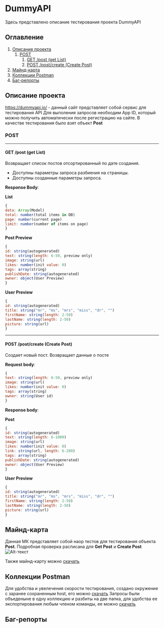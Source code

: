 # DummyAPI

Здесь представлено описание тестирования проекта DummyAPI

## Оглавление
1. [Описание проекта](#описание-проекта)
    1. [POST](#post)
        1. [GET /post (get List)](#get-post-get-list)
        2. [POST /post/create (Create Post)](#post-postcreate-create-post)
2. [Майнд-карта](#майнд-карта)
3. [Коллекции Postman](#коллекции-postman)
4. [Баг-репорты](#баг-репорты)

## Описание проекта

https://dummyapi.io/  - данный сайт представляет собой сервис для тестирования API
Для выполения запросов необходим App ID, который можно получить автоматически после регистрацию на сайте. В качестве тестирования было взят объект __Post__

### POST
___
#### GET /post (get List)
Возвращает список постов отсортированный по дате создания.
- Доступны параметры запроса разбиения на страницы. 
- Доступны созданные параметры запроса. 

__Response Body__:

__List__
```Javascript
{
data: Array(Model)
total: number(total items in DB)
page: number(current page)
limit: number(number of items on page)
}
```
__Post Preview__
```Javascript
{
id: string(autogenerated)
text: string(length: 6-50, preview only)
image: string(url)
likes: number(init value: 0)
tags: array(string)
publishDate: string(autogenerated)
owner: object(User Preview)
}
```
__User Preview__
```Javascript
{
id: string(autogenerated)
title: string("mr", "ms", "mrs", "miss", "dr", "")
firstName: string(length: 2-50)
lastName: string(length: 2-50)
picture: string(url)
}
```
___
#### POST /post/create (Create Post)
Создает новый пост. Возвращает данные о посте

__Request body__:

```javascript
{
text: string(length: 6-50, preview only)
image: string(url)
likes: number(init value: 0)
tags: array(string)
owner: string(User id)
}
```
__Response body__:

__Post__
```javascript
{
id: string(autogenerated)
text: string(length: 6-1000)
image: string(url)
likes: number(init value: 0)
link: string(url, length: 6-200)
tags: array(string)
publishDate: string(autogenerated)
owner: object(User Preview)
}
```
__User Preview__
```Javascript
{
id: string(autogenerated)
title: string("mr", "ms", "mrs", "miss", "dr", "")
firstName: string(length: 2-50)
lastName: string(length: 2-50)
picture: string(url)
}
```
## Майнд-карта
Данная МК представляет собой наор тестов для тестирования объекта __Post__. Подробная проверка расписана для __Get Post__ и __Create Post__
![Alt-текст](https://i.imgur.com/rOKy4iP.png"МК")

Также майнд-карту можно [скачать](https://github.com/SergeyQC/DummyAPI/blob/main/DummyAPI.xmind)

## Коллекции Postman

Для удобства и увелечения скорости тестирования, создано окружение с заранее сохраненным host, его можно [скачать](https://github.com/SergeyQC/DummyAPI/blob/main/DummyAPI_postman_environment.json)
Запросы были объеденыне в одну коллекцию и разбиты на две папка, для удобства ее экспортирования любым членом команды, ее можно [скачать]()

## Баг-репорты
